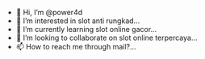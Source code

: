 - 👋 Hi, I’m @power4d
- 👀 I’m interested in slot anti rungkad...
- 🌱 I’m currently learning slot online gacor...
- 💞️ I’m looking to collaborate on slot online terpercaya...
- 📫 How to reach me through mail?...

<!---
power4d/power4d is a ✨ special ✨ repository because its `README.md` (this file) appears on your GitHub profile.
You can click the Preview link to take a look at your changes.
--->
